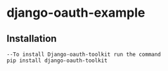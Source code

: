 # django-oauth-example
## Installation
    --To install Django-oauth-toolkit run the command
    pip install django-oauth-toolkit
    
